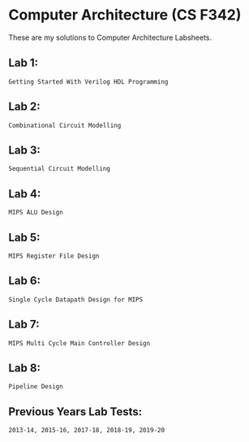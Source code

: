 # Computer Architecture (CS F342)
These are my solutions to Computer Architecture Labsheets.

  ## Lab 1: 

    Getting Started With Verilog HDL Programming

  ## Lab 2: 

    Combinational Circuit Modelling 

  ## Lab 3: 

    Sequential Circuit Modelling 

  ## Lab 4: 

    MIPS ALU Design

  ## Lab 5: 

    MIPS Register File Design

  ## Lab 6: 

    Single Cycle Datapath Design for MIPS

  ## Lab 7: 

    MIPS Multi Cycle Main Controller Design

  ## Lab 8:  

    Pipeline Design

  ## Previous Years Lab Tests: 

    2013-14, 2015-16, 2017-18, 2018-19, 2019-20
